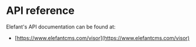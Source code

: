 # API reference

Elefant's API documentation can be found at:

* [https://www.elefantcms.com/visor](https://www.elefantcms.com/visor)

